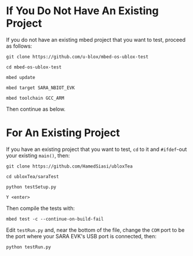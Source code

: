 # If You Do Not Have An Existing Project

If you do not have an existing mbed project that you want to test, proceed as follows:

`git clone https://github.com/u-blox/mbed-os-ublox-test`

`cd mbed-os-ublox-test`

`mbed update`

`mbed target SARA_NBIOT_EVK`

`mbed toolchain GCC_ARM`

Then continue as below.

# For An Existing Project

If you have an existing project that you want to test, `cd` to it and `#ifdef`-out your existing `main()`, then:

`git clone https://github.com/HamedSiasi/ubloxTea`

`cd ubloxTea/saraTest`

`python testSetup.py`

`Y <enter>`

Then compile the tests with:

`mbed test -c --continue-on-build-fail`

Edit `testRun.py` and, near the bottom of the file, change the `COM` port to be the port where your SARA EVK's USB port is connected, then:

`python testRun.py`